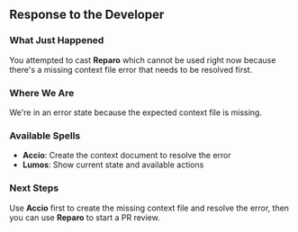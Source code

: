 ## Response to the Developer

### What Just Happened

You attempted to cast **Reparo** which cannot be used right now because there's a missing context file error that needs to be resolved first.

### Where We Are

We're in an error state because the expected context file is missing.

### Available Spells

- **Accio**: Create the context document to resolve the error
- **Lumos**: Show current state and available actions

### Next Steps

Use **Accio** first to create the missing context file and resolve the error, then you can use **Reparo** to start a PR review.
